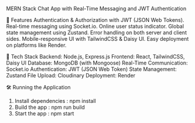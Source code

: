 MERN Stack Chat App with Real-Time Messaging and JWT Authentication

🌟 Features
Authentication & Authorization with JWT (JSON Web Tokens).
Real-time messaging using Socket.io.
Online user status indicator.
Global state management using Zustand.
Error handling on both server and client sides.
Mobile-responsive UI with TailwindCSS & Daisy UI.
Easy deployment on platforms like Render.

🚀 Tech Stack
Backend: Node.js, Express.js
Frontend: React, TailwindCSS, Daisy UI
Database: MongoDB (with Mongoose)
Real-Time Communication: Socket.io
Authentication: JWT (JSON Web Token)
State Management: Zustand
File Upload: Cloudinary
Deployment: Render

🛠️ Running the Application
1. Install dependencies : npm install
2. Build the app : npm run build
3. Start the app : npm start
